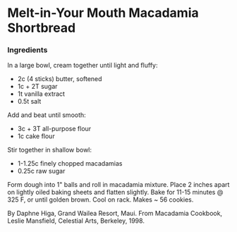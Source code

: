 # Melt-in-Your Mouth Macadamia Shortbread

### Ingredients

In a large bowl, cream together until light and fluffy:

* 2c (4 sticks) butter, softened
* 1c + 2T sugar
* 1t vanilla extract
* 0.5t salt

Add and beat until smooth:

* 3c + 3T all-purpose flour
* 1c cake flour

Stir together in shallow bowl:

* 1-1.25c finely chopped macadamias
* 0.25c raw sugar

Form dough into 1" balls and roll in macadamia mixture.  Place 2 inches apart
on lightly oiled baking sheets and flatten slightly.  Bake for 11-15 minutes
@ 325 F, or until golden brown.  Cool on rack.  Makes ~ 56 cookies.

By Daphne Higa, Grand Wailea Resort, Maui. From Macadamia Cookbook,
Leslie Mansfield, Celestial Arts, Berkeley, 1998.

